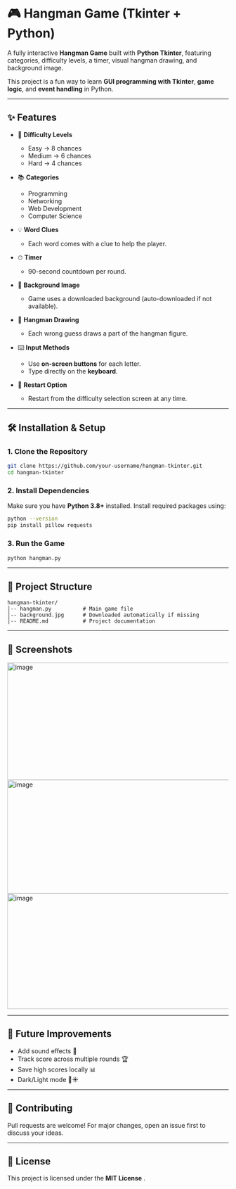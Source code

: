 # 🎮 Hangman Game (Tkinter + Python)

A fully interactive **Hangman Game** built with **Python Tkinter**, featuring categories, difficulty levels, a timer, visual hangman drawing, and background image.  

This project is a fun way to learn **GUI programming with Tkinter**, **game logic**, and **event handling** in Python.  

---

## ✨ Features

- 🎯 **Difficulty Levels**  
  - Easy → 8 chances  
  - Medium → 6 chances  
  - Hard → 4 chances  

- 📚 **Categories**  
  - Programming  
  - Networking  
  - Web Development  
  - Computer Science  

- 💡 **Word Clues**  
  - Each word comes with a clue to help the player.  

- ⏱ **Timer**  
  - 90-second countdown per round.  

- 🎨 **Background Image**  
  - Game uses a downloaded background (auto-downloaded if not available).  

- 🎨 **Hangman Drawing**  
  - Each wrong guess draws a part of the hangman figure.  

- ⌨️ **Input Methods**  
  - Use **on-screen buttons** for each letter.  
  - Type directly on the **keyboard**.  

- 🔄 **Restart Option**  
  - Restart from the difficulty selection screen at any time.  

---

## 🛠️ Installation & Setup

### 1. Clone the Repository
```bash
git clone https://github.com/your-username/hangman-tkinter.git
cd hangman-tkinter
```

### 2. Install Dependencies  
Make sure you have **Python 3.8+** installed. Install required packages using:
```bash
python --version
pip install pillow requests
```

### 3. Run the Game
```bash
python hangman.py
```

---

## 📂 Project Structure
```
hangman-tkinter/
│-- hangman.py          # Main game file
│-- background.jpg      # Downloaded automatically if missing
│-- README.md           # Project documentation
```

---

## 📸 Screenshots
<img width="615" height="267" alt="image" src="https://github.com/user-attachments/assets/f818a016-43b8-4b1c-8a58-73f405736d6a" />
<img width="609" height="258" alt="image" src="https://github.com/user-attachments/assets/9d4e6a3b-7739-4ef6-bb7e-763c60fb89a9" />
<img width="615" height="263" alt="image" src="https://github.com/user-attachments/assets/ae83792d-8ed5-4344-97a9-bc21769ac76f" />

---

## 🚀 Future Improvements
- Add sound effects 🎵  
- Track score across multiple rounds 🏆  
- Save high scores locally 📊  
- Dark/Light mode 🌙☀️  

---

## 🤝 Contributing
Pull requests are welcome! For major changes, open an issue first to discuss your ideas.  

---

## 📜 License
This project is licensed under the **MIT License** .  
